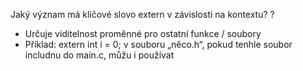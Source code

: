 Jaký význam má klíčové slovo extern v závislosti na kontextu?
?
- Určuje viditelnost proměnné pro ostatní funkce / soubory 
- Příklad: extern int i = 0; v souboru „něco.h“, pokud tenhle soubor includnu do main.c, můžu i používat